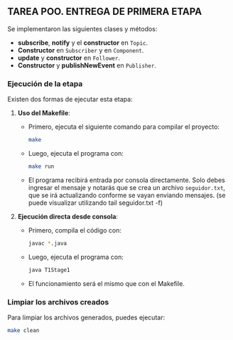 ## TAREA POO. ENTREGA DE PRIMERA ETAPA

Se implementaron las siguientes clases y métodos:

- **subscribe**, **notify** y el **constructor** en `Topic`.
- **Constructor** en `Subscriber` y en `Component`.
- **update** y **constructor** en `Follower`.
- **Constructor** y **publishNewEvent** en `Publisher`.

### Ejecución de la etapa

Existen dos formas de ejecutar esta etapa:

1. **Uso del Makefile**: 
   - Primero, ejecuta el siguiente comando para compilar el proyecto:
     ```bash
     make
     ```
   - Luego, ejecuta el programa con:
     ```bash
     make run
     ```
   - El programa recibirá entrada por consola directamente. Solo debes ingresar el mensaje y notarás que se crea un archivo `seguidor.txt`, que se irá actualizando conforme se vayan enviando mensajes. (se puede visualizar utilizando tail seguidor.txt -f)

2. **Ejecución directa desde consola**:
   - Primero, compila el código con:
     ```bash
     javac *.java
     ```
   - Luego, ejecuta el programa con:
     ```bash
     java T1Stage1
     ```
   - El funcionamiento será el mismo que con el Makefile.

### Limpiar los archivos creados

Para limpiar los archivos generados, puedes ejecutar:
```bash
make clean
